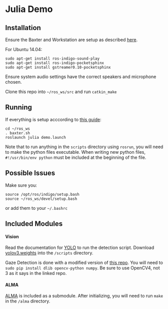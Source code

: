# Julia Demo

## Installation
Ensure the Baxter and Workstation are setup as described [here](http://sdk.rethinkrobotics.com/wiki/Workstation_Setup).

For Ubuntu 14.04:
```
sudo apt-get install ros-indigo-sound-play
sudo apt-get install ros-indigo-pocketsphinx
sudo apt-get install gstreamer0.10-pocketsphinx
```
Ensure system audio settings have the correct speakers and microphone chosen.

Clone this repo into `~/ros_ws/src` and run `catkin_make`

## Running
If everything is setup acccording to [this guide](http://sdk.rethinkrobotics.com/wiki/Workstation_Setup):
```
cd ~/ros_ws
. baxter.sh
roslaunch julia demo.launch
```
Note that to run anything in the `scripts` directory using `rosrun`, you will need to make the python files executable.
When writing new python files, `#!/usr/bin/env python` must be included at the beginning of the file.


## Possible Issues
Make sure you:
```
source /opt/ros/indigo/setup.bash
source ~/ros_ws/devel/setup.bash
```
or add them to your `~/.bashrc`

## Included Modules

#### Vision
Read the documentation for [YOLO](https://github.com/mclumd/yolo) to run the detection script.
Download [yolov3.weights](https://pjreddie.com/media/files/yolov3.weights) into the `/scripts` directory.

Gaze Detection is done with a modified version of [this repo](https://github.com/antoinelame/GazeTracking). You will need to `sudo pip install dlib opencv-python numpy`. Be sure to use OpenCV4, not 3 as it says in the linked repo.

#### ALMA
[ALMA](https://github.com/mclumd/alma-2.0) is included as a submodule. After initializing, you will need to run `make` in the `/alma` directory.
